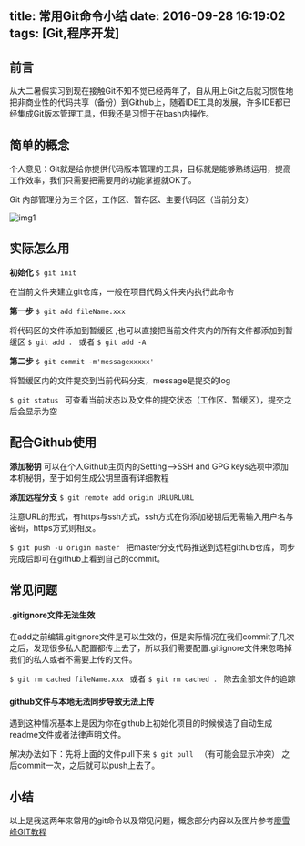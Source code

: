 title: 常用Git命令小结
date: 2016-09-28 16:19:02
tags: [Git,程序开发]
---

## 前言

从大二暑假实习到现在接触Git不知不觉已经两年了，自从用上Git之后就习惯性地把非商业性的代码共享（备份）到Github上，随着IDE工具的发展，许多IDE都已经集成Git版本管理工具，但我还是习惯于在bash内操作。

<!-- more -->

## 简单的概念

个人意见：Git就是给你提供代码版本管理的工具，目标就是能够熟练运用，提高工作效率，我们只需要把需要用的功能掌握就OK了。

Git 内部管理分为三个区，工作区、暂存区、主要代码区（当前分支）

![img1](/img/git.jpg)

## 实际怎么用

**初始化** ` $ git init `

在当前文件夹建立git仓库，一般在项目代码文件夹内执行此命令

**第一步**  ` $ git add fileName.xxx `

将代码区的文件添加到暂缓区 ,也可以直接把当前文件夹内的所有文件都添加到暂缓区 `$ git add . ` 或者 `$ git add -A `

**第二步** ` $ git commit -m'messagexxxxx' `

将暂缓区内的文件提交到当前代码分支，message是提交的log

`$ git status ` 可查看当前状态以及文件的提交状态（工作区、暂缓区），提交之后会显示为空

## 配合Github使用

**添加秘钥** 可以在个人Github主页内的Setting-->SSH and GPG keys选项中添加本机秘钥，至于如何生成公钥里面有详细教程

**添加远程分支** `$ git remote add origin URLURLURL ` 

注意URL的形式，有https与ssh方式，ssh方式在你添加秘钥后无需输入用户名与密码，https方式则相反。

`$ git push -u origin master ` 把master分支代码推送到远程github仓库，同步完成后即可在github上看到自己的commit。

## 常见问题

#### .gitignore文件无法生效

在add之前编辑.gitignore文件是可以生效的，但是实际情况在我们commit了几次之后，发现很多私人配置都传上去了，所以我们需要配置.gitignore文件来忽略掉我们的私人或者不需要上传的文件。

`$ git rm cached fileName.xxx ` 或者 `$ git rm cached . ` 除去全部文件的追踪

#### github文件与本地无法同步导致无法上传

遇到这种情况基本上是因为你在github上初始化项目的时候候选了自动生成readme文件或者法律声明文件。

解决办法如下：先将上面的文件pull下来 `$ git pull ` （有可能会显示冲突）
之后commit一次，之后就可以push上去了。

## 小结
以上是我这两年来常用的git命令以及常见问题，概念部分内容以及图片参考[廖雪峰GIT教程](http://www.liaoxuefeng.com/wiki/0013739516305929606dd18361248578c67b8067c8c017b000)
